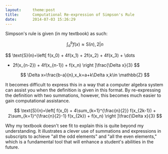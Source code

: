 ```yaml
---
layout:     theme:post
title:      Computational Re-expression of Simpson's Rule
date:       2014-07-03 15:26:29
---
```


Simpson's rule is given (in my textbook) as such:

$$
\int_{a}^{b}f(x)\approx \text{S}(n),2|n
$$

<!--more-->

$$
\text{S}(n)=\left[
f(x_0) + 4f(x_1) + 2f(x_2) + 4f(x_3) + \dots
+ 2f(x_{n-2}) + 4f(x_{n-1}) + f(x_n)
\right ]\frac{\Delta x}{3}
$$

$$
\Delta x=\frac{b-a}{n},x_k=a+k\Delta x,k\in \mathbb{Z}
$$

It becomes difficult to express this in a way that a computer algebra system can assist you when the definition is given in this format. By re-expressing the definition with two summations, however, this becomes much easier to gain computational assistance.

$$
\text{S}(n)=\left[ f(x_0) + 4\sum_{k=1}^{\frac{n}{2}} f(x_{2k-1}) + 2\sum_{k=1}^{\frac{n}{2}-1} f(x_{2k}) + f(x_n) \right ]\frac{\Delta x}{3}
$$

Why my textbook doesn't see fit to explain this is quite beyond my understanding. It illustrates a clever use of summations and expressions in subscripts to achieve "all the odd elements" and "all the even elements," which is a fundamental tool that will enhance a student's abilities in the future.
